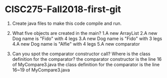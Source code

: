 # CISC275-Fall2018-first-git
1. Create java files to make this code compile and run.

2. What five objects are created in the main?
	1.A new ArrayList<Dog>
	2.A new Dog name is "Fido" with 4 legs
	3.A new Dog name is "Fido" with 3 legs 
	4.A new Dog name is "Alfie" with 4 legs
	5.A new comparator
3. Can you spot the comparator constructor call? Where is the class definition for the comparator?
the comparator constructor is the line 16 of MyCompare3.java
the class definition for the comparator is the line 16~19 of MyCompare3.java